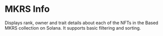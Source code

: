# MKRS Info

Displays rank, owner and trait details about each of the NFTs in the Based MKRS collection on Solana. It supports basic filtering and sorting.
